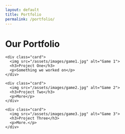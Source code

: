 ```yaml
---
layout: default
title: Portfolio
permalink: /portfolio/
---
```


<div class="section">
  <h1>Our Portfolio</h1>

  <div class="portfolio-grid">

    <div class="card">
      <img src="/assets/images/game1.jpg" alt="Game 1">
      <h3>Project One</h3>
      <p>Something we worked on</p>
    </div>

    <div class="card">
      <img src="/assets/images/game2.jpg" alt="Game 2">
      <h3>Project Two</h3>
      <p>More</p>
    </div>

    <div class="card">
      <img src="/assets/images/game3.jpg" alt="Game 3">
      <h3>Project Three</h3>
      <p>More.</p>
    </div>

  </div>
</div>
